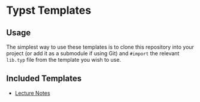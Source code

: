 # Typst Templates

## Usage

The simplest way to use these templates is to clone this repository into your
project (or add it as a submodule if using Git) and `#import` the relevant
`lib.typ` file from the template you wish to use.

## Included Templates

- [Lecture Notes](/lecture_notes/README.md)
